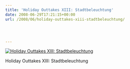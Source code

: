 ```yaml
---
title: 'Holiday Outtakes XIII: Stadtbeleuchtung'
date: 2008-06-29T17:21:15+00:00
url: /2008/06/holiday-outtakes-xiii-stadtbeleuchtung/




---
```

<div class="flickr">
  <a href="http://www.flickr.com/photos/schreibblogade/2623395241/" title="Holiday Outtakes XIII: Stadtbeleuchtung"><img src="//farm4.static.flickr.com/3107/2623395241_01f38db00a.jpg" alt="Holiday Outtakes XIII: Stadtbeleuchtung" /></a></p>

  <p>
    Holiday Outtakes <span class="caps">XIII</span>: Stadtbeleuchtung
  </p>
</div>
